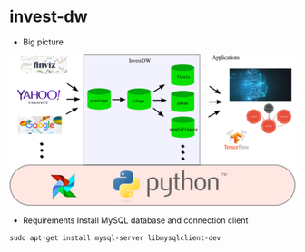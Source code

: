 # invest-dw

* Big picture

![image](images/big_picture.png)

* Requirements
Install MySQL database and connection client
```
sudo apt-get install mysql-server libmysqlclient-dev
```

